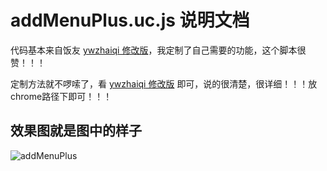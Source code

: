 addMenuPlus.uc.js 说明文档
=======

代码基本来自饭友 [ywzhaiqi 修改版](https://github.com/ywzhaiqi/userChromeJS/tree/master/addmenuPlus)，我定制了自己需要的功能，这个脚本很赞！！！

定制方法就不啰嗦了，看 [ywzhaiqi 修改版](https://github.com/ywzhaiqi/userChromeJS/tree/master/addmenuPlus) 即可，说的很清楚，很详细！！！放chrome路径下即可！！！

效果图就是图中的样子
-------------
![addMenuPlus](https://github.com/defpt/userChromeJs/blob/master/Picture/addmenu.png?raw=true)
